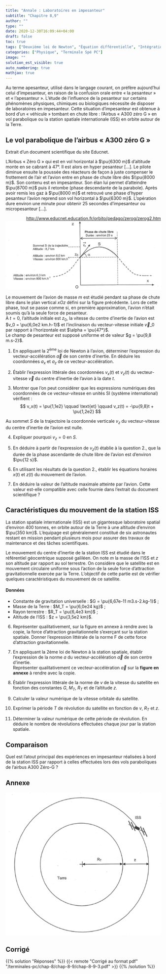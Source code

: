 ```yaml
---
title: "Annale : Laboratoires en impesanteur"
subtitle: "Chapitre 8,9"
author: ""
type: ""
date: 2020-12-30T16:09:44+04:00
draft: false
toc: true
tags: ["Deuxième loi de Newton", "Équation différentielle", "Intégration", "Condition initiale", "Équations horaires", "Repère de Frenet"]
categories: ["Physique", "Terminale Spé PC"]
image: ""
solution_est_visible: true
auto_numbering: true
mathjax: true
---
```


Au terme apesanteur, utilisé dans le langage courant, on préfère aujourd’hui celui d’impesanteur, en raison de la confusion orale entre «&nbsp;la pesanteur&nbsp;» et «&nbsp;l’apesanteur&nbsp;».
L’étude de l’influence de la pesanteur sur certains phénomènes physiques, chimiques ou biologiques nécessite de disposer de laboratoires en impesanteur. Cette situation d’impesanteur est obtenue à bord d’un «&nbsp;véhicule&nbsp;» tombant en chute libre : l’Airbus «&nbsp;A300 zéro G&nbsp;» en vol parabolique ou la station spatiale internationale (ISS) en orbite autour de la Terre.

## Le vol parabolique de l’airbus «&nbsp;A300 zéro G&nbsp;»

Extrait d’un document scientifique du site Educnet.

L’Airbus «&nbsp;Zéro G&nbsp;» qui est en vol horizontal à $\pu{6300 m}$ d’altitude monte en se cabrant à 47°. Il est alors en hyper pesanteur [...]. Le pilote diminue ensuite la poussée 
des réacteurs de façon à juste compenser le frottement de l’air et l’avion entre en phase de chute libre dès $\\pu{8000 m}$. Son contenu est en impesanteur. Son élan lui permet d’atteindre $\pu{8700 m}$ puis il retombe (phase descendante de la parabole). Après avoir remis les gaz à $\pu{8000 m}$ et retrouvé une phase d’hyper pesanteur l’avion reprend son vol horizontal à $\pu{6300 m}$. L’opération dure environ une minute pour obtenir 25 secondes d’impesanteur ou micropesanteur [...].

<div style="text-align: right;" >
<a href="http://www.educnet.education.fr/orbito/pedago/zerog/zerog2.htm" target="_blank"> http://www.educnet.education.fr/orbito/pedago/zerog/zerog2.htm </a>
</div>

<img src="/terminales-pc/chap-8/chap-8-9/chap-8-9-1.png" alt="" width="" />

Le mouvement de l’avion de masse $m$ est étudié pendant sa phase de chute libre dans le plan vertical $xOz$ défini sur la figure précédente. Lors de cette phase, tout se passe comme si, en première approximation, l’avion n’était soumis qu’à la seule force de pesanteur.\
À $t = 0$, l’altitude initiale est $z_0$, la vitesse du centre d’inertie de l’avion est $v_0 = \pu{6,0e2 km.h-1}$ et l’inclinaison du vecteur-vitesse initiale $\vec{v}\_0$ par rapport à l’horizontale est $\alpha = \pu{47°}$.\
Le champ de pesanteur est supposé uniforme et de valeur $g = \pu{9,8 m.s-2}$.

1. En appliquant la 2<sup>ème</sup> loi de Newton à l’avion, déterminer l’expression du vecteur-accélération $\vec{a}$ de son centre d’inertie. En déduire les coordonnées $a_x$ et $a_z$ de ce vecteur-accélération.

2. Établir l’expression littérale des coordonnées $v_x(t)$ et $v_z(t)$ du vecteur-vitesse $\vec{v}$ du centre d’inertie de l’avion à la date $t$.

3. Montrer que l’on peut considérer que les expressions numériques des coordonnées de ce vecteur-vitesse en unités SI (système international) vérifient :
$$
v_x(t) = \pu{1,1e2} \qquad \text{et} \qquad v_z(t) = -\pu{9,8}t + \pu{1,2e2}
$$

Au sommet $S$ de la trajectoire la coordonnée verticale $v_z$ du vecteur-vitesse du centre d’inertie de l’avion est nulle.

4. Expliquer pourquoi $v_z = 0$ en $S$.

5. En déduire à partir de l’expression de $v_z(t)$ établie à la question 2., que la durée de la phase ascendante de chute libre de l’avion est d’environ $\pu{12 s}$.

6. En utilisant les résultats de la question 2., établir les équations horaires $x(t)$ et $z(t)$ du mouvement de l’avion.

6. En déduire la valeur de l’altitude maximale atteinte par l’avion. Cette valeur est-elle compatible avec celle fournie dans l’extrait du document scientifique ?

## Caractéristiques du mouvement de la station ISS

La station spatiale internationale (ISS) est un gigantesque laboratoire spatial d’environ 400 tonnes, en orbite autour de la Terre à une altitude d’environ $\pu{350 km}$. L’équipage est généralement constitué de six astronautes restant en mission pendant plusieurs mois pour assurer des travaux de maintenance et des tâches scientifiques.

Le mouvement du centre d’inertie de la station ISS est étudié dans le référentiel géocentrique supposé galiléen. On note $m$ la masse de l’ISS et $z$ son altitude par rapport au sol terrestre. On considère que le satellite est en mouvement circulaire uniforme sous l’action de la seule force d’attraction gravitationnelle exercée par la Terre.
L’objectif de cette partie est de vérifier quelques caractéristiques du mouvement de ce satellite.
 
#### Données

- Constante de gravitation universelle : $G = \pu{6,67e-11 m3.s-2.kg-1}$ ;
- Masse de la Terre	: $M_T = \pu{6,0e24 kg}$ ;
- Rayon terrestre : $R_T = \pu{6,4e3 km}$ ;
- Altitude de l’ISS	: $z = \pu{3,5e2 km}$.

6. Représenter qualitativement, sur la figure en annexe à rendre avec la copie, la force d’attraction gravitationnelle s’exerçant sur la station spatiale.
Donner l’expression littérale de la norme F de cette force d’attraction gravitationnelle.

7. En appliquant la 2ème loi de Newton à la station spatiale, établir l’expression de la norme $a$ du vecteur-accélération $\vec{a}$ de son centre d’inertie.\
Représenter qualitativement ce vecteur-accélération $\vec{a}$ sur la **figure en annexe** à rendre avec la copie.

8. Établir l’expression littérale de la norme de $v$ de la vitesse du satellite en fonction des constantes $G$, $M_T$, $R_T$ et de l’altitude $z$.

9. Calculer la valeur numérique de la vitesse orbitale du satellite.

10. Exprimer la période $T$ de révolution du satellite en fonction de $v$, $R_T$ et $z$.

11. Déterminer la valeur numérique de cette période de révolution. En déduire le nombre de révolutions effectuées chaque jour par la station spatiale.

## Comparaison

Quel est l’atout principal des expériences en impesanteur réalisées à bord de la station ISS par rapport à celles effectuées lors des vols paraboliques de l’airbus A300 Zéro-G ?

## Annexe

<img src="/terminales-pc/chap-8/chap-8-9/chap-8-9-2.png" alt="" width="" />

## Corrigé

{{% solution "Réponses" %}}
{{< remote "Corrigé au format pdf" "/terminales-pc/chap-8/chap-8-9/chap-8-9-3.pdf" >}}
{{% /solution %}}